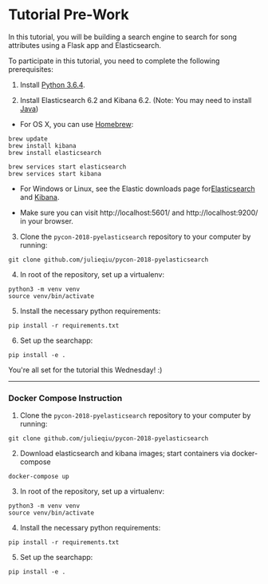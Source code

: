 # Tutorial Pre-Work

In this tutorial, you will be building a search engine to search for song attributes using a Flask app and Elasticsearch.

To participate in this tutorial, you need to complete the following prerequisites:

1. Install [Python 3.6.4](https://www.python.org/downloads/release/python-364/).

2. Install Elasticsearch 6.2 and Kibana 6.2. (Note: You may need to install [Java](https://java.com/en/download/))

  - For OS X, you can use [Homebrew](https://brew.sh/):
```
brew update
brew install kibana
brew install elasticsearch

brew services start elasticsearch
brew services start kibana
```
  - For Windows or Linux, see the Elastic downloads page for[Elasticsearch](https://www.elastic.co/downloads/elasticsearch) and [Kibana](https://www.elastic.co/downloads/kibana).

  - Make sure you can visit http://localhost:5601/ and http://localhost:9200/ in your browser.

3. Clone the `pycon-2018-pyelasticsearch` repository to your computer by running:
```
git clone github.com/julieqiu/pycon-2018-pyelasticsearch
```

4. In root of the repository, set up a virtualenv:
```
python3 -m venv venv
source venv/bin/activate
```

5. Install the necessary python requirements:
```
pip install -r requirements.txt
```

6. Set up the searchapp:
```
pip install -e .
```

You're all set for the tutorial this Wednesday! :)

---

### Docker Compose Instruction

1. Clone the `pycon-2018-pyelasticsearch` repository to your computer by running:
```
git clone github.com/julieqiu/pycon-2018-pyelasticsearch
```

2. Download elasticsearch and kibana images; start containers via docker-compose
```
docker-compose up
```

3. In root of the repository, set up a virtualenv:
```
python3 -m venv venv
source venv/bin/activate
```

4. Install the necessary python requirements:
```
pip install -r requirements.txt
```

5. Set up the searchapp:
```
pip install -e .
```
